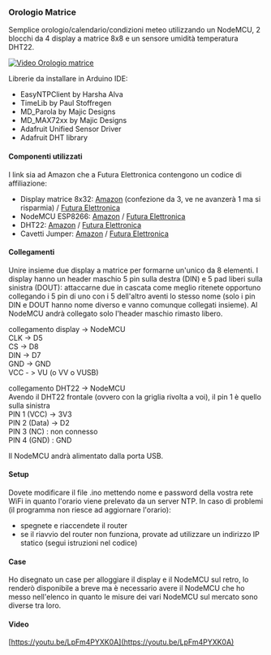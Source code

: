 ### Orologio Matrice
 
Semplice orologio/calendario/condizioni meteo utilizzando un NodeMCU, 2 blocchi da 4 display a matrice 8x8 e un sensore umidità temperatura DHT22.

[![Video Orologio matrice](https://img.youtube.com/vi/LpFm4PYXK0A/0.jpg)](https://www.youtube.com/watch?v=LpFm4PYXK0A)

Librerie da installare in Arduino IDE:

- EasyNTPClient by Harsha Alva
- TimeLib by Paul Stoffregen
- MD_Parola by Majic Designs
- MD_MAX72xx by Majic Designs
- Adafruit Unified Sensor Driver
- Adafruit DHT library

#### Componenti utilizzati
I link sia ad Amazon che a Futura Elettronica contengono un codice di affiliazione:

- Display matrice 8x32: [Amazon](https://amzn.to/3nwu8EC) (confezione da 3, ve ne avanzerà 1 ma si risparmia) / [Futura Elettronica](https://www.futurashop.it/componenti-sensori-breakoutboard-cavi-contenitori/optoelettronica/display/display-a-matrice/8300-YB302?tracking=5f004a6ba8be7)
- NodeMCU ESP8266: [Amazon](https://amzn.to/3GF7Ecf) / [Futura Elettronica](https://www.futurashop.it/componenti-sensori-breakoutboard-cavi-contenitori/optoelettronica/display/display-a-matrice/8300-YB302?tracking=5f004a6ba8be7)
- DHT22: [Amazon](https://amzn.to/3FtreqF) / [Futura Elettronica](https://www.futurashop.it/modulo-sensore-di-temperatura-umidita-dht22-8300-MODDHT22?tracking=5f004a6ba8be7)
- Cavetti Jumper: [Amazon](https://amzn.to/3rmOeSX) / [Futura Elettronica](https://www.futurashop.it/confezione-50-jumper-femmina-femmina-vari-colori-7300-jumper50?tracking=5f004a6ba8be7)

#### Collegamenti
Unire insieme due display a matrice per formarne un'unico da 8 elementi. I display hanno un header maschio 5 pin sulla destra (DIN) e 5 pad liberi sulla sinistra (DOUT): attaccarne due in cascata come meglio ritenete opportuno collegando i 5 pin di uno con i 5 dell'altro aventi lo stesso nome (solo i pin DIN e DOUT hanno nome diverso e vanno comunque collegati insieme).
Al NodeMCU andrà collegato solo l'header maschio rimasto libero.

collegamento display -> NodeMCU  
CLK -> D5  
CS -> D8  
DIN -> D7  
GND -> GND  
VCC - > VU (o VV o VUSB)  

collegamento DHT22 -> NodeMCU  
Avendo il DHT22 frontale (ovvero con la griglia rivolta a voi), il pin 1 è quello sulla sinistra  
PIN 1 (VCC) -> 3V3  
PIN 2 (Data) -> D2  
PIN 3 (NC) : non connesso  
PIN 4 (GND) : GND  
  
Il NodeMCU andrà alimentato dalla porta USB.  

#### Setup
Dovete modificare il file .ino mettendo nome e password della vostra rete WiFi in quanto l'orario viene prelevato da un server NTP. In caso di problemi (il programma non riesce ad aggiornare l'orario):
- spegnete e riaccendete il router
- se il riavvio del router non funziona, provate ad utilizzare un indirizzo IP statico (segui istruzioni nel codice)

#### Case
Ho disegnato un case per alloggiare il display e il NodeMCU sul retro, lo renderò disponibile a breve ma è necessario avere il NodeMCU che ho messo nell'elenco in quanto le misure dei vari NodeMCU sul mercato sono diverse tra loro.

#### Video
[https://youtu.be/LpFm4PYXK0A](https://youtu.be/LpFm4PYXK0A)
